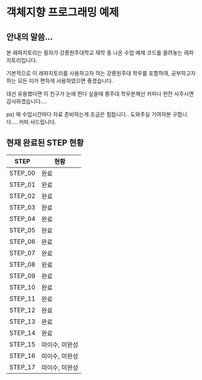 # 객체지향 프로그래밍 예제
## 안내의 말씀...
본 레파지토리는 필자가 강릉원주대학교 재학 중 나온 수업 예제 코드를 올려놓는 레파지토리입니다.    

기본적으로 이 레파지토리를 사용하고자 하는 강릉원주대 학우를 포함하여, 공부하고자 하는 모든 이가 편하게 사용하였으면 좋겠습니다.    

대신 유용했다면 이 친구가 눈에 띈다 싶을때 릉주대 학우분께선 커피나 한잔 사주시면 감사하겠습니다....    

ps) 매 수업시간마다 자료 준비하는게 조금은 힘듭니다.. 도와주실 기여자분 구합니다.... 커피 사드립니다.
## 현재 완료된 STEP 현황
| STEP | 현황 |
| ---- | --- |
| STEP_00 | 완료 |
| STEP_01 | 완료 |
| STEP_02 | 완료 |
| STEP_03 | 완료 |
| STEP_04 | 완료 |
| STEP_05 | 완료 |
| STEP_06 | 완료 |
| STEP_07 | 완료 |
| STEP_08 | 완료 |
| STEP_09 | 완료 |
| STEP_10 | 완료 |
| STEP_11 | 완료 |
| STEP_12 | 완료 |
| STEP_13 | 완료 |
| STEP_14 | 완료 |
| STEP_15 | 미이수, 미완성 |
| STEP_16 | 미이수, 미완성 |
| STEP_17 | 미이수, 미완성 |
